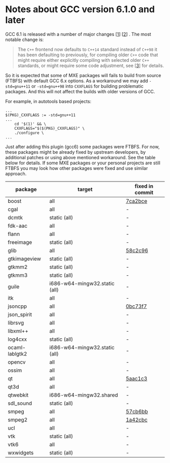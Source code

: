 # Notes about GCC version 6.1.0 and later

GCC 6.1 is released with a number of major changes
[[1](https://gcc.gnu.org/ml/gcc-announce/2016/msg00000.html)]
[[2](https://gcc.gnu.org/gcc-6/changes.html)]
. The most notable change is:
> The `C++` frontend now defaults to `C++14` standard instead of `C++98` it has
> been defaulting to previously, for compiling older `C++` code that might
> require either explicitly compiling with selected older `C++` standards,
> or might require some code adjustment, see
> [[3](http://gcc.gnu.org/gcc-6/porting_to.html)]
> for details.

So it is expected that some of MXE packages will fails to build from source
(FTBFS) with default GCC 6.x options. As a workaround we may add `-std=gnu++11`
or `-std=gnu++98` into `CXXFLAGS` for building problematic packages. And this
will not affect the builds with older versions of GCC.

For example, in autotools based projects:
```
...
$(PKG)_CXXFLAGS := -std=gnu++11
...
    cd '$(1)' && \
    CXXFLAGS="$($(PKG)_CXXFLAGS)" \
    ./configure \
...
```

Just after adding this plugin (gcc6) some packages were FTBFS. For now, these
packages might be already fixed by upstream developers, by additional patches
or using above mentioned workaround. See the table below for details. If some
MXE packages or your personal projects are still FTBFS you may look how other
packages were fixed and use similar approach.

| package            | target                                  | fixed in commit                                      |
| ------------------ | --------------------------------------- | ---------------------------------------------------- |
| boost              | all                                     | [7ca2bce](https://github.com/mxe/mxe/commit/7ca2bce) |
| cgal               | all                                     | -                                                    |
| dcmtk              | static (all)                            | -                                                    |
| fdk-aac            | all                                     | -                                                    |
| flann              | all                                     | -                                                    |
| freeimage          | static (all)                            | -                                                    |
| glib               | all                                     | [58c2c96](https://github.com/mxe/mxe/commit/58c2c96) |
| gtkimageview       | static (all)                            | -                                                    |
| gtkmm2             | static (all)                            | -                                                    |
| gtkmm3             | static (all)                            | -                                                    |
| guile              | i686-w64-mingw32.static (all)           | -                                                    |
| itk                | all                                     | -                                                    |
| jsoncpp            | all                                     | [0bc73f7](https://github.com/mxe/mxe/commit/0bc73f7) |
| json_spirit        | all                                     | -                                                    |
| librsvg            | all                                     | -                                                    |
| libxml++           | all                                     | -                                                    |
| log4cxx            | static (all)                            | -                                                    |
| ocaml-lablgtk2     | i686-w64-mingw32.static (all)           | -                                                    |
| opencv             | all                                     | -                                                    |
| ossim              | all                                     | -                                                    |
| qt                 | all                                     | [5aac1c3](https://github.com/mxe/mxe/commit/5aac1c3) |
| qt3d               | all                                     | -                                                    |
| qtwebkit           | i686-w64-mingw32.shared                 | -                                                    |
| sdl_sound          | static (all)                            | -                                                    |
| smpeg              | all                                     | [57cb6bb](https://github.com/mxe/mxe/commit/57cb6bb) |
| smpeg2             | all                                     | [1a42cbc](https://github.com/mxe/mxe/commit/1a42cbc) |
| ucl                | all                                     | -                                                    |
| vtk                | static (all)                            | -                                                    |
| vtk6               | all                                     | -                                                    |
| wxwidgets          | static (all)                            | -                                                    |
